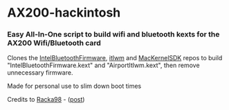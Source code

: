 # AX200-hackintosh
### Easy All-In-One script to build wifi and bluetooth kexts for the AX200 Wifi/Bluetooth card

Clones the [IntelBluetoothFirmware](https://github.com/OpenIntelWireless/IntelBluetoothFirmware), [itlwm](https://github.com/OpenIntelWireless/itlwm) and [MacKernelSDK](https://github.com/acidanthera/MacKernelSDK) repos to build "IntelBluetoothFirmware.kext" and "AirportItlwm.kext", then remove unnecessary firmware. 

Made for personal use to slim down boot times

Credits to [Racka98](https://github.com/racka98) - ([post](https://github.com/OpenIntelWireless/itlwm/issues/353#issuecomment-727190996))

